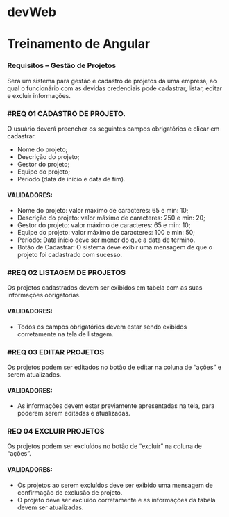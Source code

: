 # devWeb
<h1>Treinamento de Angular</h1>
<h3>Requisitos – Gestão de Projetos</h3> 
<p>Será um sistema para gestão e cadastro de projetos da uma empresa, ao qual o funcionário com as devidas credenciais pode cadastrar, listar, editar e excluir informações.</p>

<h3>#REQ 01 CADASTRO DE PROJETO.</h3>
<p>O usuário deverá preencher os seguintes campos obrigatórios e clicar em cadastrar.</p>
<ul>
<li>Nome do projeto;</li>
<li>Descrição do projeto;</li>
<li>Gestor do projeto;</li>
<li>Equipe do projeto;</li>
<li>Período (data de início e data de fim).</li>
</ul>

<h4>VALIDADORES:</h4>
<ul>
<li>Nome do projeto: valor máximo de caracteres: 65 e min: 10;
<li>Descrição do projeto: valor máximo de caracteres: 250 e min: 20;
<li>Gestor do projeto: valor máximo de caracteres: 65 e min: 10;
<li>Equipe do projeto: valor máximo de caracteres: 100 e min: 50;
<li>Período: Data início deve ser menor do que a data de termino.
<li>Botão de Cadastrar: O sistema deve exibir uma mensagem de que o projeto foi cadastrado com sucesso.
</ul>

<h3>#REQ 02 LISTAGEM DE PROJETOS</h3>
<p>Os projetos cadastrados devem ser exibidos em tabela com as suas informações obrigatórias.</p>

<h4>VALIDADORES:</h4>
<ul>
<li>Todos os campos obrigatórios devem estar sendo exibidos corretamente na tela de listagem. 
</ul>

<h3>#REQ 03 EDITAR PROJETOS </h3>
<p>Os projetos podem ser editados no botão de editar na coluna de “ações” e serem atualizados.</p>

<h4>VALIDADORES:</h4>
<ul>
<li>As informações devem estar previamente apresentadas na tela, para poderem serem editadas e atualizadas. 
</ul>

<h3>REQ 04 EXCLUIR PROJETOS</h3>
<p>Os projetos podem ser excluídos no botão de “excluir” na coluna de “ações”.</p>

<h4>VALIDADORES:</h4>
<ul>
<li> Os projetos ao serem excluídos deve ser exibido uma mensagem de confirmação de exclusão de projeto.
<li> O projeto deve ser excluído corretamente e as informações da tabela devem ser atualizadas.
</ul>

